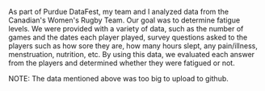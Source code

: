As part of Purdue DataFest, my team and I analyzed data from the Canadian's Women's Rugby Team. Our goal was to determine fatigue levels.
We were provided with a variety of data, such as the number of games and the dates each player played, survey questions asked to the players
such as how sore they are, how many hours slept, any pain/illness, menstruation, nutrition, etc. By using this data, we evaluated each answer
from the players and determined whether they were fatigued or not.

NOTE: The data mentioned above was too big to upload to github.
